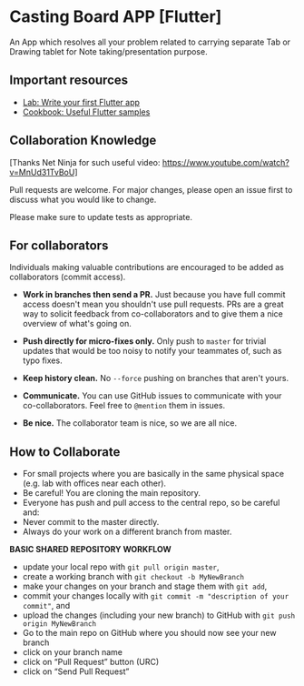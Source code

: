 # Casting Board APP [Flutter]

An App which resolves all your problem related to carrying separate Tab or Drawing tablet for Note taking/presentation purpose.

## Important resources

- [Lab: Write your first Flutter app](https://flutter.dev/docs/get-started/codelab)
- [Cookbook: Useful Flutter samples](https://flutter.dev/docs/cookbook)

## Collaboration Knowledge

[Thanks Net Ninja for such useful video: https://www.youtube.com/watch?v=MnUd31TvBoU]

Pull requests are welcome. For major changes, please open an issue first to discuss what you would like to change.

Please make sure to update tests as appropriate.

## For collaborators

Individuals making valuable contributions are encouraged to be added as collaborators (commit access).

- **Work in branches then send a PR.** Just because you have full commit access doesn't mean you shouldn't use pull requests. PRs are a great way to solicit feedback from co-collaborators and to give them a nice overview of what's going on.

- **Push directly for micro-fixes only.** Only push to `master` for trivial updates that would be too noisy to notify your teammates of, such as typo fixes.

- **Keep history clean.** No `--force` pushing on branches that aren't yours.

- **Communicate.** You can use GitHub issues to communicate with your co-collaborators. Feel free to `@mention` them in issues.

- **Be nice.** The collaborator team is nice, so we are all nice.

## How to Collaborate

- For small projects where you are basically in the same physical space (e.g. lab with offices near each other).
- Be careful! You are cloning the main repository.
- Everyone has push and pull access to the central repo, so be careful and:
- Never commit to the master directly.
- Always do your work on a different branch from master.

**BASIC SHARED REPOSITORY WORKFLOW**

- update your local repo with `git pull origin master`,
- create a working branch with `git checkout -b MyNewBranch`
- make your changes on your branch and stage them with `git add`,
- commit your changes locally with `git commit -m "description of your commit"`, and
- upload the changes (including your new branch) to GitHub with `git push origin MyNewBranch`
- Go to the main repo on GitHub where you should now see your new branch
- click on your branch name
- click on “Pull Request” button (URC)
- click on “Send Pull Request”
